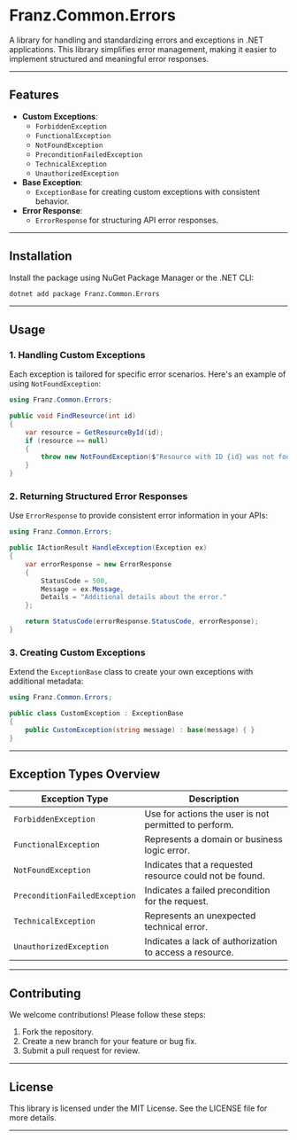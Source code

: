 ﻿# **Franz.Common.Errors**

A library for handling and standardizing errors and exceptions in .NET applications. This library simplifies error management, making it easier to implement structured and meaningful error responses.

---

## **Features**

- **Custom Exceptions**:
  - `ForbiddenException`
  - `FunctionalException`
  - `NotFoundException`
  - `PreconditionFailedException`
  - `TechnicalException`
  - `UnauthorizedException`
- **Base Exception**:
  - `ExceptionBase` for creating custom exceptions with consistent behavior.
- **Error Response**:
  - `ErrorResponse` for structuring API error responses.

---

## **Installation**

Install the package using NuGet Package Manager or the .NET CLI:

```bash
dotnet add package Franz.Common.Errors
```

---

## **Usage**

### **1. Handling Custom Exceptions**

Each exception is tailored for specific error scenarios. Here's an example of using `NotFoundException`:

```csharp
using Franz.Common.Errors;

public void FindResource(int id)
{
    var resource = GetResourceById(id);
    if (resource == null)
    {
        throw new NotFoundException($"Resource with ID {id} was not found.");
    }
}
```

### **2. Returning Structured Error Responses**

Use `ErrorResponse` to provide consistent error information in your APIs:

```csharp
using Franz.Common.Errors;

public IActionResult HandleException(Exception ex)
{
    var errorResponse = new ErrorResponse
    {
        StatusCode = 500,
        Message = ex.Message,
        Details = "Additional details about the error."
    };

    return StatusCode(errorResponse.StatusCode, errorResponse);
}
```

### **3. Creating Custom Exceptions**

Extend the `ExceptionBase` class to create your own exceptions with additional metadata:

```csharp
using Franz.Common.Errors;

public class CustomException : ExceptionBase
{
    public CustomException(string message) : base(message) { }
}
```

---

## **Exception Types Overview**

| Exception Type                | Description                                                   |
|-------------------------------|---------------------------------------------------------------|
| `ForbiddenException`          | Use for actions the user is not permitted to perform.         |
| `FunctionalException`         | Represents a domain or business logic error.                  | 
| `NotFoundException`           | Indicates that a requested resource could not be found.       |
| `PreconditionFailedException` | Indicates a failed precondition for the request.              |
| `TechnicalException`          | Represents an unexpected technical error.                     |
| `UnauthorizedException`       | Indicates a lack of authorization to access a resource.       |

---

## **Contributing**

We welcome contributions! Please follow these steps:
1. Fork the repository.
2. Create a new branch for your feature or bug fix.
3. Submit a pull request for review.

---

## **License**

This library is licensed under the MIT License. See the LICENSE file for more details.

---
